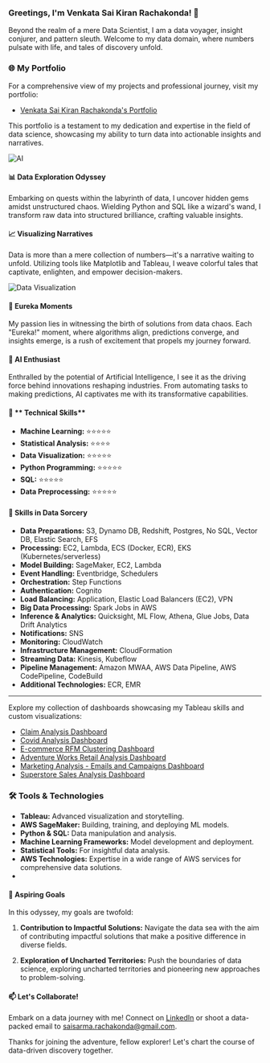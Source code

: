 ### Greetings, I'm Venkata Sai Kiran Rachakonda! 👋

Beyond the realm of a mere Data Scientist, I am a data voyager, insight conjurer, and pattern sleuth. Welcome to my data domain, where numbers pulsate with life, and tales of discovery unfold.

### 🌐 My Portfolio
For a comprehensive view of my projects and professional journey, visit my portfolio:

- [Venkata Sai Kiran Rachakonda's Portfolio](https://saisarmarachakonda.github.io/)

This portfolio is a testament to my dedication and expertise in the field of data science, showcasing my ability to turn data into actionable insights and narratives.


![AI](https://cdni.iconscout.com/illustration/premium/thumb/industrial-robot-4468717-3748899.png?f=webp)

#### 📊 **Data Exploration Odyssey**
Embarking on quests within the labyrinth of data, I uncover hidden gems amidst unstructured chaos. Wielding Python and SQL like a wizard's wand, I transform raw data into structured brilliance, crafting valuable insights.

#### 📈 **Visualizing Narratives**
Data is more than a mere collection of numbers—it's a narrative waiting to unfold. Utilizing tools like Matplotlib and Tableau, I weave colorful tales that captivate, enlighten, and empower decision-makers.

![Data Visualization](https://www.logigroup.com/images/gifs/reporting.gif)

#### 🚀 **Eureka Moments**
My passion lies in witnessing the birth of solutions from data chaos. Each "Eureka!" moment, where algorithms align, predictions converge, and insights emerge, is a rush of excitement that propels my journey forward.

#### 🤖 **AI Enthusiast**
Enthralled by the potential of Artificial Intelligence, I see it as the driving force behind innovations reshaping industries. From automating tasks to making predictions, AI captivates me with its transformative capabilities.

#### 🌟 ** Technical Skills**
- **Machine Learning:** ⭐⭐⭐⭐⭐
- **Statistical Analysis:** ⭐⭐⭐⭐
- **Data Visualization:** ⭐⭐⭐⭐⭐
- **Python Programming:** ⭐⭐⭐⭐⭐
- **SQL:** ⭐⭐⭐⭐⭐
- **Data Preprocessing:** ⭐⭐⭐⭐⭐


#### 🌟 **Skills in Data Sorcery**
- **Data Preparations:** S3, Dynamo DB, Redshift, Postgres, No SQL, Vector DB, Elastic Search, EFS
- **Processing:** EC2, Lambda, ECS (Docker, ECR), EKS (Kubernetes/serverless)
- **Model Building:** SageMaker, EC2, Lambda
- **Event Handling:** Eventbridge, Schedulers
- **Orchestration:** Step Functions
- **Authentication:** Cognito
- **Load Balancing:** Application, Elastic Load Balancers (EC2), VPN
- **Big Data Processing:** Spark Jobs in AWS
- **Inference & Analytics:** Quicksight, ML Flow, Athena, Glue Jobs, Data Drift Analytics
- **Notifications:** SNS
- **Monitoring:** CloudWatch
- **Infrastructure Management:** CloudFormation
- **Streaming Data:** Kinesis, Kubeflow
- **Pipeline Management:** Amazon MWAA, AWS Data Pipeline, AWS CodePipeline, CodeBuild
- **Additional Technologies:** ECR, EMR
  

---
Explore my collection of dashboards showcasing my Tableau skills and custom visualizations:

- [Claim Analysis Dashboard](https://github.com/saisarmarachakonda/Dashboards/tree/main/Claim%20Analysis)
- [Covid Analysis Dashboard](https://github.com/saisarmarachakonda/Dashboards/tree/main/Covid%20Analysis)
- [E-commerce RFM Clustering Dashboard](https://github.com/saisarmarachakonda/Dashboards/tree/main/Ecommerce/RFM%20Clustering)
- [Adventure Works Retail Analysis Dashboard](https://github.com/saisarmarachakonda/Dashboards/tree/main/Retail/Adventure%20Works)
- [Marketing Analysis - Emails and Campaigns Dashboard](https://github.com/saisarmarachakonda/Dashboards/tree/main/Retail/Marketing%20Analysis/Emails%20and%20Campaigns)
- [Superstore Sales Analysis Dashboard](https://github.com/saisarmarachakonda/Dashboards/tree/main/Retail/Superstore%20Analysis/Sales%20Dashboard)

### 🛠 Tools & Technologies
- **Tableau:** Advanced visualization and storytelling.
- **AWS SageMaker:** Building, training, and deploying ML models.
- **Python & SQL:** Data manipulation and analysis.
- **Machine Learning Frameworks:** Model development and deployment.
- **Statistical Tools:** For insightful data analysis.
- **AWS Technologies:** Expertise in a wide range of AWS services for comprehensive data solutions.
- 

#### 🎯 **Aspiring Goals**
In this odyssey, my goals are twofold:

1. **Contribution to Impactful Solutions:** Navigate the data sea with the aim of contributing impactful solutions that make a positive difference in diverse fields.

2. **Exploration of Uncharted Territories:** Push the boundaries of data science, exploring uncharted territories and pioneering new approaches to problem-solving.

#### 📫 **Let's Collaborate!**
Embark on a data journey with me! Connect on [LinkedIn](https://www.linkedin.com/in/saisarmarachakonda/) or shoot a data-packed email to [saisarma.rachakonda@gmail.com](mailto:saisarma.rachakonda@gmail.com).

Thanks for joining the adventure, fellow explorer! Let's chart the course of data-driven discovery together.
